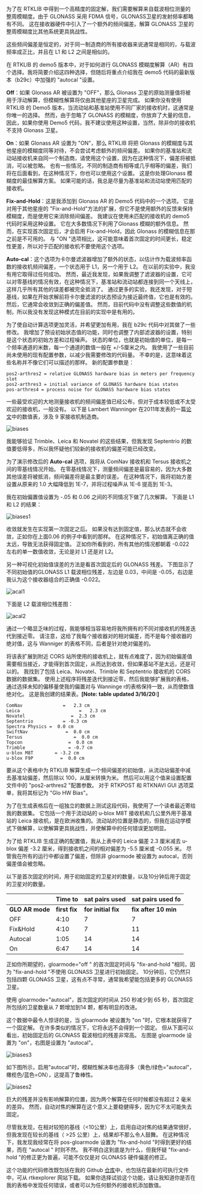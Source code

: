 为了在 RTKLIB 中得到一个高精度的固定解，我们需要解算来自载波相位测量的整周模糊度。由于 GLONASS 采用 FDMA 信号，GLONASS卫星的发射频率都略有不同。 这在接收器硬件中引入了一个额外的频间偏差。解算 GLONASS 卫星的整周模糊度比其他系统更具挑战性。

这些频间偏差是恒定的，对于同一制造商的所有接收器来说通常是相同的，与载波频率成正比，并且在 L1 和 L2 之间是相似的。

在 RTKLIB 的 demo5 版本中，对于如何进行 GLONASS 模糊度解算（AR）有四个选择。我将简要介绍这四种选择，但随后将重点介绍我在 demo5 代码的最新版本（b29c）中加强的 "autocal "设置。

**Off**：如果 Glonass AR 被设置为 "OFF"，那么 Glonass 卫星的原始测量值将被用于浮动解算，但模糊性解算将仅由其他星座的卫星完成。 如果你没有使用 RTKLIB 的 Demo5 版本，当流动站和基准站使用不同厂家的接收机时，这通常是你唯一的选择。 然而，由于忽略了 GLONASS 的模糊度，你放弃了大量的信息，因此，如果你使用 Demo5 代码，我不建议使用这种设置，当然，除非你的接收机不支持 Glonass 卫星。

**On**：如果 Glonass AR 设置为 "ON"，那么 RTKLIB 将把 Glonass 的模糊度与其他星座的模糊度同等对待，不会尝试考虑额外的频间偏差。 如果你的基准站和流动站接收机来自同一个制造商，请使用这个设置，因为在这种情况下，偏差将被抵消，可以被忽略。 也有一些情况，不同的制造商有相等或几乎相等的偏差，我们将在后面看到，在这种情况下，你也可以使用这个设置。 这是你处理Glonass 模糊度的最佳解算方案。 如果可能的话，我总是尽量为基准站和流动站使用匹配的接收机。

**Fix-and-Hold**：这是我添加到 Glonass AR 的 Demo5 代码中的一个选项。 它是对用于其他星座的 "Fix-and-Hold"方法的扩展，但它不是使用额外的反馈来保持模糊度，而是使用它来消除频间偏差。 我建议在使用未匹配的接收机的 demo5 代码时采用这种设置。 它在大多数情况下利用了Glonass 模糊的额外信息。 然而，在实现首次固定后，才会启用 Fix-and-Hold，因此 Glonass 的模糊信息在那之前是不可用的。 与 "ON "选项相比，这可能意味着首次固定的时间更长，稳定性更差，所以对于匹配的接收机不要使用这个选项。

**Auto-cal**：这个选项为卡尔曼滤波器增加了额外的状态，以估计作为载波频率函数的接收机频间偏差，一个状态用于 L1，另一个用于 L2。 在以前的实验中，我没有用它取得过任何成功。 然而，最近我发现，如果我调整了滤波器的设置，它可以对零基线的情况有效，在这种情况下，基准站和流动站都连接到同一个天线上，这样几乎所有其他的误差都被完全抵消了。 通过更多的实验，我还发现，对于短基线，如果在开始求解前将卡尔曼滤波的状态预设为接近最终值，它也是有效的。 然后，它通常会收敛到正确的偏差值。 然而，目前代码中没有调整这些数值的机制，所以我没有发现这种模式在目前的实现中是有用的。

为了使自动计算选项更加灵活，并希望更加有用，我在 b29c 代码中对其做了一些修改。 我增加了预设初始状态值的功能，同时也调整了内部滤波器的设置，特别是这个状态的初始方差和过程噪声。 状态的单位，也就是初始值的单位，是每一个频率通道的米数，每一个通道的数值一般在 +/-5厘米之内。 我使用了一些目前尚未使用的现有配置参数，以减少我需要修改的代码量。 不幸的是，这意味着这些名称并不像它们可以描述的那样。 新的配置参数是：

```
pos2-arthres2 = relative GLONASS hardware bias in meters per frequency slot
pos2-arthres3 = initial variance of GLONASS hardware bias states
pos-arthres4 = process noise for GLONASS hardware bias states
```

一些最受欢迎的大地测量接收机的频间偏差值已经公布，但对于成本较低或不太受欢迎的接收机，一般没有。 以下是 Lambert Wanninger 在2011年发表的一篇[论文](http://acc.igs.org/biases/glonass-phase-biases_jog11.pdf)中的数值表，涉及 9 家接收机制造商。

![biases](https://pic-bed-1316053657.cos.ap-nanjing.myqcloud.com/img/biases.png) 

我能够验证 Trimble、Leica 和 Novatel 的这些结果，但我发现 Septentrio 的数值要低得多，所以我怀疑他们较新的接收机的偏差可能已经改变。

为了演示修改后的 **Auto-cal** 选项，我将从 ComNav 接收机和 Tersus 接收机之间的零基线情况开始。 在零基线情况下，测量频间偏差是最容易的，因为大多数其他误差将被抵消，频间偏差将是最主要的误差。 在这种情况下，我将初始方差设置从原来的 1.0 大幅降低到 1E-7，并将过程噪声从 1E-6 提高到 1E-3。

我在初始偏置值设置为 -.05 和 0.06 之间的不同情况下做了几次解算。 下面是 L1 和 L2 的结果：

![biases1](https://rtklibexplorer.files.wordpress.com/2018/06/biases1.png?w=840) 

收敛就发生在实现第一次固定之后。 如果没有达到固定值，那么状态就不会收敛，正如你在上面0.06 的例子中看到的那样。  在这种情况下，初始值离正确的值太远，导致无法获得固定值。 正如你所看到的，所有其他的情况都朝着 -0.022 左右的单一数值收敛，无论是对 L1 还是对 L2。

另一种可视化初始值误差的方法是看首次固定后的 GLONASS 残差。 下图显示了不同初始值的GLONASS L1 载波相位残差，左边是 0.03，中间是 -0.05，右边是我认为这个接收器组合的正确值 -0.022。

![acal1](https://pic-bed-1316053657.cos.ap-nanjing.myqcloud.com/img/acal1.png) 

下面是 L2 载波相位残差图：

![acal2](https://pic-bed-1316053657.cos.ap-nanjing.myqcloud.com/img/acal2.png) 

通过一个略显乏味的过程，我能够相当容易地将我所拥有的不同对接收机的残差迭代到接近零。 请注意，这给了我每个接收器对的相对偏差，而不是每个接收器的绝对值，这与 Wanniger 的表格不同，后者是针对绝对偏差的。

将该表扩展到附近 CORS 站所使用的接收机上，就有点难度了，因为初始偏差值需要相当接近，才能得到首次固定，从而达到收敛，但如果基站不是太远，还是可以的。  我找到了包括 Leica、Novatel、Trimble 和 Septentrio 接收机的 CORS 数据的数据集。 使用上述程序将残差迭代到接近零，然后我能够扩展我的表格，通过选择未知的偏移量使我的偏置对与 Wanninge r的表格保持一致，从而使数值绝对化。 这是我创建的结果表。**[Note: table updated 3/16/20:]** 

```
ComNav               =   2.3 cm
Leica                      =   2.3 cm
Novatel                 =  2.3 cm
Septentrio           = -0.3 cm
Spectra Physics =  0.0 cm
SwiftNav              =  0.0 cm
Tersus                   =  0.0 cm
Topcon                 =  0.0 cm
Trimble                = -0.7 cm
u-blox M8T        = -3.2 cm
u-blox F9P          =  0.0 cm
```

要从这个表格中为 RTKLIB 解算生成一个频间偏差的初始值，从流动站偏差中减去基准站偏差，然后除以 100，从厘米转换为米。 然后可以用这个值来设置配置文件中的 "pos2-arthres2 "配置参数。 对于 RTKPOST 和 RTKNAVI GUI 选项菜单，我将其标记为 "Glo HW Bias"。

为了在生成表格后在一组独立的数据上测试这段代码，我使用了一个读者最近寄给我的数据集。 它包括一个用于流动站的 u-blox M8T 接收机和几公里外用于基准站的 Leica 接收机，是在欧洲收集的。流动站的位置是静态的，但我在运动学模式下做解算，以使解算更具挑战性，并使解算中的任何错误更加明显。

为了给 RTKLIB 生成正确的配置值，我从上表中的 Leica 偏差 2.3 厘米减去 u-blox 偏差 -3.2 厘米，得到接收机之间的相对偏差为 -5.5 厘米或 -0.055 米。 尽管我在所有的运行中都设置了偏差，但除非 gloarmode 被设置为 autocal，否则偏差值会被忽略。 

以下是首次固定的时间，用于初始固定的卫星对的数量，以及10分钟后用于固定的卫星对的数量。

|                 | **Time to**   | sat pairs used      | sat pairs used fo    |
| --------------- | ------------- | ------------------- | -------------------- |
| **GLO AR mode** | **first fix** | **for initial fix** | **fix after 10 min** |
| OFF             | 4:10          | 7                   | 7                    |
| Fix&Hold        | 4:10          | 7                   | 11                   |
| Autocal         | 1:05          | 14                  | 14                   |
| On              | 6:47          | 14                  | 14                   |

正如你所期望的，gloarmode="off " 的首次固定时间与 "fix-and-hold "相同，因为 "fix-and-hold "不使用 GLONASS 卫星进行初始固定。 10分钟后，它仍然只包括四颗 GLONASS 卫星，这有点不寻常，通常我希望能包括更多的 GLONASS 卫星。

使用 gloarmode="autocal"，首次固定的时间从 250 秒减少到 65 秒，首次固定所包括的卫星数量从 7 颗增加到14 颗，都有明显的改进。

这个数据中最令人惊讶的是，当 gloarmode 被设置为 "on "时，它根本就获得了一个固定解。 在许多类似的情况下，它将永远不会得到一个固定。 但从下面可以看出，初始固定后的 GLONASS 载波相位的残差非常高。 左图是 gloarmode 设置为 "on"，右图是设置为 "autocal"。

![biases3](https://pic-bed-1316053657.cos.ap-nanjing.myqcloud.com/img/biases3.png) 

如下图所示，启用"autocal"时，模糊性解决率也高得多（黄色/绿色="autocal"，橄榄色/蓝色=ON），这提高了鲁棒性。

![biases2](https://pic-bed-1316053657.cos.ap-nanjing.myqcloud.com/img/biases2.png) 

巨大的残差并没有影响解算的位置，因为两个解算在任何时候都没有超过 2 毫米的差异。 然而，自动对焦的解算在这个意义上要稳健得多，因为它不太可能失去固定。

尽管我发现，在相对较短的基线（<10公里）上，启用自动对焦的结果通常很好，但我发现在较长的基线（ >25 公里）上，结果却不那么令人鼓舞。 在这种情况下，我发现我经常在将 pos-gloarmode 设置为 "fix-and-hold "时得到更好的结果，而在 "autocal " 时则不然。 我不明白这到底是为什么，但我怀疑 "fix-and-hold "的修正更为普遍，可能不仅仅是对 GLONASS 硬件偏差的修正。

这个功能的代码修改既包括在我的 Github [仓库](https://github.com/rtklibexplorer/RTKLIB)中，也包括在最新的可执行文件中，可从 rtkexplorer 网站下载。  如果你选择试验这个功能，请让我知道你是否在我的表格中发现任何错误，或者可以为任何额外的接收机添加数值。